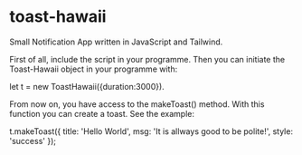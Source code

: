 # toast-hawaii
Small Notification App written in JavaScript and Tailwind. 

First of all, include the script in your programme. Then you can initiate the Toast-Hawaii object in your programme with: 

let t = new ToastHawaii({duration:3000}). 

From now on, you have access to the makeToast() method. With this function you can create a toast. See the example:

t.makeToast({
  title: 'Hello World',
  msg: 'It is allways good to be polite!',
  style: 'success'
});
